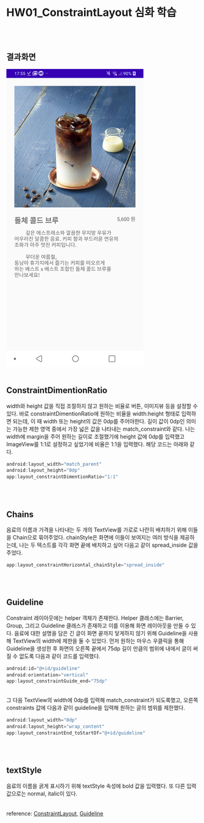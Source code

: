 # HW01_ConstraintLayout 심화 학습
<br><br>
## 결과화면
![result view](/img/seminar1/HW01.png)
<br><br>
## ConstraintDimentionRatio
width와 height 값을 직접 조절하지 않고 원하는 비율로 버튼, 이미지뷰 등을 설정할 수 있다. 바로 constraintDimentionRatio에 원하는 비율을 width:height 형태로 입력하면 되는데, 이 때 width 또는 height의 값은 0dp를 주어야한다. 길이 값이 0dp인 의미는 가능한 제한 영역 중에서 가장 넓은 값을 나타내는 match_constraint와 같다. 나는 width에 margin을 주어 원하는 길이로 조절했기에 height 값에 0dp를 입력했고 ImageView를 1:1로 설정하고 싶었기에 비율은 1:1을 입력했다. 해당 코드는 아래와 같다.<br>
```kotlin
android:layout_width="match_parent"
android:layout_height="0dp"
app:layout_constraintDimentionRatio="1:1"
```
<br><br>
## Chains
음료의 이름과 가격을 나타내는 두 개의 TextView를 가로로 나란히 배치하기 위해 이들을 Chain으로 묶어주었다. chainStyle은 화면에 이들이 보여지는 여러 방식을 제공하는데, 나는 두 텍스트를 각각 화면 끝에 배치하고 싶어 다음고 같이 spread_inside 값을 주었다.<br>
```kotlin
app:layout_constraintHorizontal_chainStyle="spread_inside"
```
<br><br>
## Guideline
Constraint 레이아웃에는 helper 객체가 존재한다. Helper 클래스에는 Barrier, Group, 그리고 Guideline 클래스가 존재하고 이를 이용해 화면 레이아웃을 만들 수 있다. 음료에 대한 설명을 담은 긴 글이 화면 끝까지 닿게하지 않기 위해 Guideline을 사용해 TextView의 width에 제한을 둘 수 있었다. 먼저 원하는 마우스 우클릭을 통해 Guideline을 생성한 후 화면의 오른쪽 끝에서 75dp 길이 만큼의 범위에 내에서 글이 써질 수 없도록 다음과 같이 코드를 입력했다.<br>
```kotlin
android:id="@+id/guideline"
android:orientation="vertical"
app:layout_constraintGuide_end="75dp"
```
<br>그 다음 TextView의 width에 0dp를 입력해 match_constraint가 되도록했고, 오른쪽 constraints 값에 다음과 같이 guideline을 입력해 원하는 글의 범위를 제한했다.<br>
```kotlin
android:layout_width="0dp"
android:layout_height="wrap_content"
app:layout_constraintEnd_toStartOf="@+id/guideline"
```
<br><br>
## textStyle
음료의 이름을 굵게 표시하기 위해 textStyle 속성에 bold 값을 입력했다. 또 다른 입력 값으로는 normal, italic이 있다.
<br><br><br>
reference: [ConstraintLayout](https://developer.android.com/reference/android/support/constraint/ConstraintLayout#DimensionConstraints), [Guideline](https://developer.android.com/reference/android/support/constraint/Guideline)